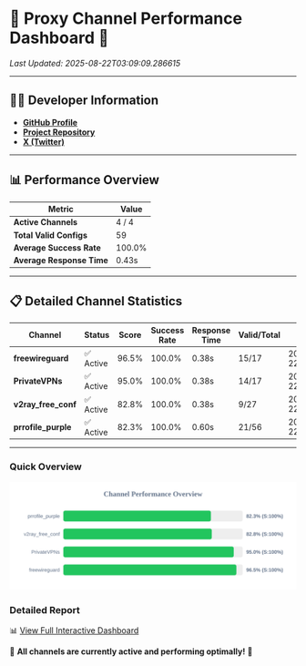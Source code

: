 # 🌟 Proxy Channel Performance Dashboard 🌟

_Last Updated: 2025-08-22T03:09:09.286615_

---

## 👩‍💻 Developer Information

- **[GitHub Profile](https://github.com/4n0nymou3)**  
- **[Project Repository](https://github.com/4n0nymou3/multi-proxy-config-fetcher)**  
- **[X (Twitter)](https://x.com/4n0nymou3)**  

---

## 📊 Performance Overview

| Metric                | Value       |
|-----------------------|-------------|
| **Active Channels**   | 4 / 4       |
| **Total Valid Configs** | 59          |
| **Average Success Rate** | 100.0%      |
| **Average Response Time** | 0.43s       |

---

## 📋 Detailed Channel Statistics

| Channel          | Status     | Score  | Success Rate | Response Time | Valid/Total | Last Success               |
|------------------|------------|--------|--------------|---------------|-------------|----------------------------|
| **freewireguard**  | ✅ Active  | 96.5%  | 100.0% | 0.38s         | 15/17       | 2025-08-22T03:09:09.284629 |
| **PrivateVPNs**  | ✅ Active  | 95.0%  | 100.0% | 0.38s         | 14/17       | 2025-08-22T03:09:08.878259 |
| **v2ray_free_conf**  | ✅ Active  | 82.8%  | 100.0% | 0.38s         | 9/27       | 2025-08-22T03:09:08.455919 |
| **prrofile_purple**  | ✅ Active  | 82.3%  | 100.0% | 0.60s         | 21/56       | 2025-08-22T03:09:07.994031 |

---

### Quick Overview
<div align="center">
  <a href="https://raw.githubusercontent.com/nullluser/NullRepo/refs/heads/main/assets/channel_stats_chart.svg">
    <img src="https://raw.githubusercontent.com/nullluser/NullRepo/refs/heads/main/assets/channel_stats_chart.svg" alt="Source Performance Statistics" width="800">
  </a>
</div>

### Detailed Report
📊 [View Full Interactive Dashboard](https://htmlpreview.github.io/?https://github.com/nullluser/NullRepo/blob/main/assets/performance_report.html)

🎉 **All channels are currently active and performing optimally!** 🎉
